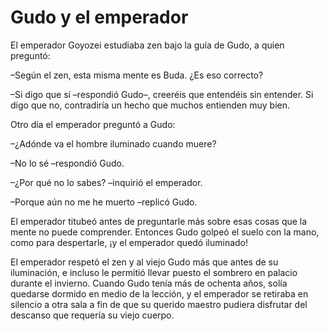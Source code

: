 # Gudo y el emperador

El emperador Goyozei estudiaba zen bajo la guía de Gudo, a quien
preguntó:

–Según el zen, esta misma mente es Buda. ¿Es eso correcto?

–Si digo que sí –respondió Gudo–, creeréis que entendéis sin entender.
Si digo que no, contradiría un hecho que muchos entienden muy bien.

Otro día el emperador preguntó a Gudo:

–¿Adónde va el hombre iluminado cuando muere?

–No lo sé –respondió Gudo.

–¿Por qué no lo sabes? –inquirió el emperador.

–Porque aún no me he muerto –replicó Gudo.

El emperador titubeó antes de preguntarle más sobre esas cosas que la
mente no puede comprender. Entonces Gudo golpeó el suelo con la mano,
como para despertarle, ¡y el emperador quedó iluminado!

El emperador respetó el zen y al viejo Gudo más que antes de su
iluminación, e incluso le permitió llevar puesto el sombrero en palacio
durante el invierno. Cuando Gudo tenía más de ochenta años, solía
quedarse dormido en medio de la lección, y el emperador se retiraba en
silencio a otra sala a fin de que su querido maestro pudiera disfrutar
del descanso que requería su viejo cuerpo.